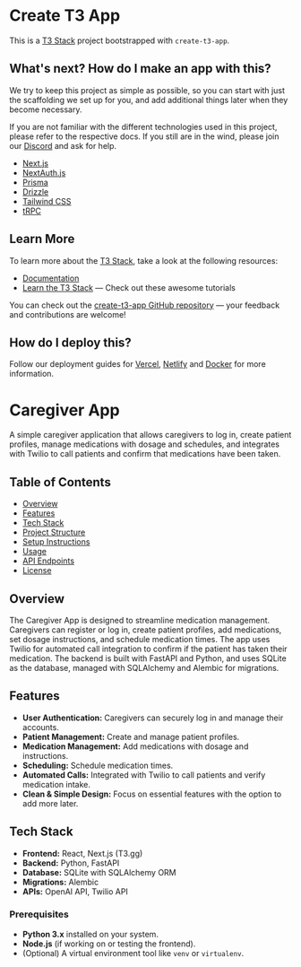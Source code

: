 # Create T3 App

This is a [T3 Stack](https://create.t3.gg/) project bootstrapped with `create-t3-app`.

## What's next? How do I make an app with this?

We try to keep this project as simple as possible, so you can start with just the scaffolding we set up for you, and add additional things later when they become necessary.

If you are not familiar with the different technologies used in this project, please refer to the respective docs. If you still are in the wind, please join our [Discord](https://t3.gg/discord) and ask for help.

- [Next.js](https://nextjs.org)
- [NextAuth.js](https://next-auth.js.org)
- [Prisma](https://prisma.io)
- [Drizzle](https://orm.drizzle.team)
- [Tailwind CSS](https://tailwindcss.com)
- [tRPC](https://trpc.io)

## Learn More

To learn more about the [T3 Stack](https://create.t3.gg/), take a look at the following resources:

- [Documentation](https://create.t3.gg/)
- [Learn the T3 Stack](https://create.t3.gg/en/faq#what-learning-resources-are-currently-available) — Check out these awesome tutorials

You can check out the [create-t3-app GitHub repository](https://github.com/t3-oss/create-t3-app) — your feedback and contributions are welcome!

## How do I deploy this?

Follow our deployment guides for [Vercel](https://create.t3.gg/en/deployment/vercel), [Netlify](https://create.t3.gg/en/deployment/netlify) and [Docker](https://create.t3.gg/en/deployment/docker) for more information.




# Caregiver App

A simple caregiver application that allows caregivers to log in, create patient profiles, manage medications with dosage and schedules, and integrates with Twilio to call patients and confirm that medications have been taken.

## Table of Contents

- [Overview](#overview)
- [Features](#features)
- [Tech Stack](#tech-stack)
- [Project Structure](#project-structure)
- [Setup Instructions](#setup-instructions)
- [Usage](#usage)
- [API Endpoints](#api-endpoints)
- [License](#license)

## Overview

The Caregiver App is designed to streamline medication management. Caregivers can register or log in, create patient profiles, add medications, set dosage instructions, and schedule medication times. The app uses Twilio for automated call integration to confirm if the patient has taken their medication. The backend is built with FastAPI and Python, and uses SQLite as the database, managed with SQLAlchemy and Alembic for migrations.

## Features

- **User Authentication:** Caregivers can securely log in and manage their accounts.
- **Patient Management:** Create and manage patient profiles.
- **Medication Management:** Add medications with dosage and instructions.
- **Scheduling:** Schedule medication times.
- **Automated Calls:** Integrated with Twilio to call patients and verify medication intake.
- **Clean & Simple Design:** Focus on essential features with the option to add more later.

## Tech Stack

- **Frontend:** React, Next.js (T3.gg)
- **Backend:** Python, FastAPI
- **Database:** SQLite with SQLAlchemy ORM
- **Migrations:** Alembic
- **APIs:** OpenAI API, Twilio API




### Prerequisites

- **Python 3.x** installed on your system.
- **Node.js** (if working on or testing the frontend).
- (Optional) A virtual environment tool like `venv` or `virtualenv`.



